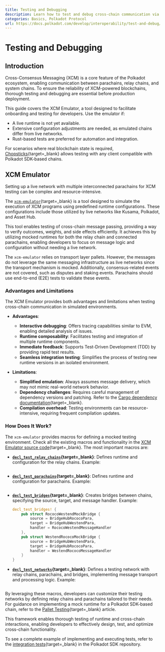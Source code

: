 ```yaml
---
title: Testing and Debugging
description: Learn how to test and debug cross-chain communication via the XCM Emulator to ensure interoperability and reliable execution.
categories: Basics, Polkadot Protocol
url: https://docs.polkadot.com/develop/interoperability/test-and-debug/
---
```


# Testing and Debugging

## Introduction

Cross-Consensus Messaging (XCM) is a core feature of the Polkadot ecosystem, enabling communication between parachains, relay chains, and system chains. To ensure the reliability of XCM-powered blockchains, thorough testing and debugging are essential before production deployment.

This guide covers the XCM Emulator, a tool designed to facilitate onboarding and testing for developers. Use the emulator if:

- A live runtime is not yet available.
- Extensive configuration adjustments are needed, as emulated chains differ from live networks.
- Rust-based tests are preferred for automation and integration.

For scenarios where real blockchain state is required, [Chopsticks](/tutorials/polkadot-sdk/testing/fork-live-chains/#xcm-testing){target=\_blank} allows testing with any client compatible with Polkadot SDK-based chains.

## XCM Emulator

Setting up a live network with multiple interconnected parachains for XCM testing can be complex and resource-intensive. 

The [`xcm-emulator`](https://github.com/paritytech/polkadot-sdk/tree/polkadot-stable2506-2/cumulus/xcm/xcm-emulator){target=\_blank} is a tool designed to simulate the execution of XCM programs using predefined runtime configurations. These configurations include those utilized by live networks like Kusama, Polkadot, and Asset Hub.

This tool enables testing of cross-chain message passing, providing a way to verify outcomes, weights, and side effects efficiently. It achieves this by utilizing mocked runtimes for both the relay chain and connected parachains, enabling developers to focus on message logic and configuration without needing a live network.

The `xcm-emulator` relies on transport layer pallets. However, the messages do not leverage the same messaging infrastructure as live networks since the transport mechanism is mocked. Additionally, consensus-related events are not covered, such as disputes and staking events. Parachains should use end-to-end (E2E) tests to validate these events.

### Advantages and Limitations

The XCM Emulator provides both advantages and limitations when testing cross-chain communication in simulated environments.

- **Advantages**:
    - **Interactive debugging**: Offers tracing capabilities similar to EVM, enabling detailed analysis of issues.
    - **Runtime composability**: Facilitates testing and integration of multiple runtime components.
    - **Immediate feedback**: Supports Test-Driven Development (TDD) by providing rapid test results.
    - **Seamless integration testing**: Simplifies the process of testing new runtime versions in an isolated environment.

- **Limitations**:
    - **Simplified emulation**: Always assumes message delivery, which may not mimic real-world network behavior.
    - **Dependency challenges**: Requires careful management of dependency versions and patching. Refer to the [Cargo dependency documentation](https://doc.rust-lang.org/cargo/reference/overriding-dependencies.html){target=\_blank}.
    - **Compilation overhead**: Testing environments can be resource-intensive, requiring frequent compilation updates.

### How Does It Work?

The `xcm-emulator` provides macros for defining a mocked testing environment. Check all the existing macros and functionality in the [XCM Emulator source code](https://github.com/paritytech/polkadot-sdk/blob/polkadot-stable2506-2/cumulus/xcm/xcm-emulator/src/lib.rs){target=\_blank}. The most important macros are:

- **[`decl_test_relay_chains`](https://github.com/paritytech/polkadot-sdk/blob/polkadot-stable2506-2/cumulus/xcm/xcm-emulator/src/lib.rs#L361){target=\_blank}**: Defines runtime and configuration for the relay chains. Example:

    ```rust
    
    ```

- **[`decl_test_parachains`](https://github.com/paritytech/polkadot-sdk/blob/polkadot-stable2506-2/cumulus/xcm/xcm-emulator/src/lib.rs#L596){target=\_blank}**: Defines runtime and configuration for parachains. Example:

    ```rust
    
    ```

- **[`decl_test_bridges`](https://github.com/paritytech/polkadot-sdk/blob/polkadot-stable2506-2/cumulus/xcm/xcm-emulator/src/lib.rs#L1221){target=\_blank}**: Creates bridges between chains, specifying the source, target, and message handler. Example:

    ```rust
    decl_test_bridges! {
    	pub struct RococoWestendMockBridge {
    		source = BridgeHubRococoPara,
    		target = BridgeHubWestendPara,
    		handler = RococoWestendMessageHandler
    	},
    	pub struct WestendRococoMockBridge {
    		source = BridgeHubWestendPara,
    		target = BridgeHubRococoPara,
    		handler = WestendRococoMessageHandler
    	}
    }
    ```

- **[`decl_test_networks`](https://github.com/paritytech/polkadot-sdk/blob/polkadot-stable2506-2/cumulus/xcm/xcm-emulator/src/lib.rs#L958){target=\_blank}**: Defines a testing network with relay chains, parachains, and bridges, implementing message transport and processing logic. Example:

    ```rust
    
    ```

By leveraging these macros, developers can customize their testing networks by defining relay chains and parachains tailored to their needs. For guidance on implementing a mock runtime for a Polkadot SDK-based chain, refer to the [Pallet Testing](/parachains/customize-runtime/pallet-development/pallet-testing/){target=\_blank} article. 

This framework enables thorough testing of runtime and cross-chain interactions, enabling developers to effectively design, test, and optimize cross-chain functionality.

To see a complete example of implementing and executing tests, refer to the [integration tests](https://github.com/paritytech/polkadot-sdk/tree/polkadot-stable2506-2/cumulus/parachains/integration-tests/emulated){target=\_blank} in the Polkadot SDK repository.
